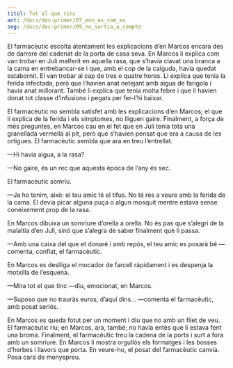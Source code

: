 ```yaml
---
titol: Tot el que tinc
ant: /docs/doc-primer/07_mon_es_com_es
seg: /docs/doc-primer/09_no_sortia_a_compte
---
```

El farmacèutic escolta atentament les explicacions d’en Marcos encara des de darrere del cadenat de la porta de casa seva. En Marcos li explica com van trobar en Juli malferit en aquella rasa, que s’havia clavat una branca a la cama en entrebancar-se i que, amb el cop de la caiguda, havia quedat estabornit. El van trobar al cap de tres o quatre hores. Li explica que tenia la ferida infectada, però que l’havien anat netejant amb aigua de farigola i havia anat millorant. També li explica que tenia molta febre i que li havien donat tot classe d’infusions i pegats per fer-l’hi baixar. 

El farmacèutic no sembla satisfet amb les explicacions d’en Marcos; el que li explica de la ferida i els símptomes, no lliguen gaire. Finalment, a força de més preguntes, en Marcos cau en el fet que en Juli tenia tota una granellada vermella al pit, però que s’havien pensat que era a causa de les ortigues. El farmacèutic sembla que ara en treu l’entrellat. 

—Hi havia aigua, a la rasa? 

—No gaire, és un rec que aquesta època de l’any és sec.

El farmacèutic somriu. 

—Ja ho tenim, això: el teu amic té el tifus. No té res a veure amb la ferida de la cama. El devia picar alguna puça o algun mosquit mentre estava sense coneixement prop de la rasa. 

En Marcos dibuixa un somriure d’orella a orella. No és pas que s’alegri de la malaltia d’en Juli, sinó que s’alegra de saber finalment què li passa. 

—Amb una caixa del que et donaré i amb repòs, el teu amic es posarà bé —comenta, confiat, el farmacèutic. 

En Marcos es deslliga el mocador de farcell ràpidament i es despenja la motxilla de l’esquena. 

—Mira tot el que tinc —diu, emocionat, en Marcos. 

—Suposo que no trauràs euros, d’aquí dins... —comenta el farmacèutic, amb posat seriós.

En Marcos es queda fotut per un moment i diu que no amb un filet de veu. El farmacèutic riu; en Marcos, ara, també; no havia entès que li estava fent una broma. Finalment, el farmacèutic treu la cadena de la porta i surt a fora amb un somriure. En Marcos li mostra orgullós els formatges i les bosses d’herbes i llavors que porta. En veure-ho, el posat del farmacèutic canvia. Posa cara de menyspreu.
